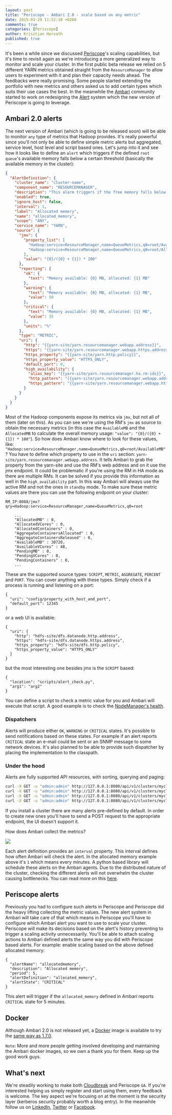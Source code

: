 ```yaml
---
layout: post
title: "Periscope - Ambari 2.0 - scale based on any metric"
date: 2015-03-29 11:52:10 +0200
comments: true
categories: [Periscope]
author: Krisztian Horvath
published: true
---
```


It's been a while since we discussed [Periscope](http://sequenceiq.com/periscope/)'s scaling capabilities, but it's time to revisit again as we're introducing a more generalized way to monitor and scale your cluster. In the first public beta release we relied on 5 different YARN metrics obtained straight from the `ResourceManager` to allow users to experiment with it and plan their capacity needs ahead. The feedbacks were really promising. Some people started extending the portfolio with new metrics and others asked us to add certain types which suits their use cases the best. In the meanwhile the [Ambari](https://ambari.apache.org) community started to work on redesigning the [Alert](https://issues.apache.org/jira/browse/AMBARI-6354) system which the new version of Periscope is going to leverage.

## Ambari 2.0 alerts

The next version of Ambari (which is going to be released soon) will be able to monitor `any` type of metrics that Hadoop provides. It's really powerful since you'll not only be able to define simple metric alerts but aggregated, service level, host level and script based ones. Let's jump into it and see how it looks like to define an `alert` which triggers if the defined `root queue`'s available memory falls below a certain threshold (basically the available memory in the cluster):
```json
{
  "AlertDefinition": {
    "cluster_name": "cluster-name",
    "component_name": "RESOURCEMANAGER",
    "description": "This alarm triggers if the free memory falls below a certain threshold. The threshold values are in percent.",
    "enabled": true,
    "ignore_host": false,
    "interval": 1,
    "label": "Allocated memory",
    "name": "allocated_memory",
    "scope": "ANY",
    "service_name": "YARN",
    "source": {
      "jmx": {
        "property_list": [
          "Hadoop:service=ResourceManager,name=QueueMetrics,q0=root/AvailableMB",
          "Hadoop:service=ResourceManager,name=QueueMetrics,q0=root/AllocatedMB"
        ],
        "value": "{0}/({0} + {1}) * 100"
      },
      "reporting": {
        "ok": {
          "text": "Memory available: {0} MB, allocated: {1} MB"
        },
        "warning": {
          "text": "Memory available: {0} MB, allocated: {1} MB",
          "value": 50
        },
        "critical": {
          "text": "Memory available: {0} MB, allocated: {1} MB",
          "value": 35
        },
        "units": "%"
      },
      "type": "METRIC",
      "uri": {
        "http": "{{yarn-site/yarn.resourcemanager.webapp.address}}",
        "https": "{{yarn-site/yarn.resourcemanager.webapp.https.address}}",
        "https_property": "{{yarn-site/yarn.http.policy}}",
        "https_property_value": "HTTPS_ONLY",
        "default_port": 0,
        "high_availability": {
          "alias_key": "{{yarn-site/yarn.resourcemanager.ha.rm-ids}}",
          "http_pattern": "{{yarn-site/yarn.resourcemanager.webapp.address.{{alias}}}}",
          "https_pattern": "{{yarn-site/yarn.resourcemanager.webapp.https.address.{{alias}}}}"
        }
      }
    }
  }
}
```
<!--more-->

Most of the Hadoop components expose its metrics via `jmx`, but not all of them (later on this). As you can see we're using the RM's `jmx` as source to obtain the necessary metrics (in this case the `AvailableMB` and the `AllocatedMB` to calculate the overall memory usage: `"value": "{0}/({0} + {1}) * 100"`). So how does Ambari know where to look for these values, like: `"Hadoop:service=ResourceManager,name=QueueMetrics,q0=root/AvailableMB"`? You have to define which property to use in the `uri` section: `yarn-site/yarn.resourcemanager.webapp.address`. It tells Ambari to grab the property from the yarn-site and use the RM's web address and on it use the jmx endpoint. It could be problematic if you're using the RM in HA mode as there are multiple RMs. It can be solved if you provide this information as well in the `high_availability` part. In this way Ambari will always use the active RM and not the ones in `standby` mode. To make sure these metric values are there you can use the following endpoint on your cluster: 
```
RM_IP:8088/jmx?qry=Hadoop:service=ResourceManager,name=QueueMetrics,q0=root
```
```
    ...
    "AllocatedMB" : 0,
    "AllocatedVCores" : 0,
    "AllocatedContainers" : 0,
    "AggregateContainersAllocated" : 0,
    "AggregateContainersReleased" : 0,
    "AvailableMB" : 30720,
    "AvailableVCores" : 48,
    "PendingMB" : 0,
    "PendingVCores" : 0,
    "PendingContainers" : 0,
    ...
```
These are the supported source types: `SCRIPT`, `METRIC`, `AGGREGATE`, `PERCENT` and `PORT`. You can cover anything with these types. Simply check if a process is running and listening on a port:
```
{
  "uri": "config/property_with_host_and_port",
  "default_port": 12345
}
```
or a web UI is available:
```
{
  "uri": {
    "http": "hdfs-site/dfs.datanode.http.address",
    "https": "hdfs-site/dfs.datanode.https.address",
    "https_property": "hdfs-site/dfs.http.policy",
    "https_property_value": "HTTPS_ONLY"
  }
}
```
but the most interesting one besides jmx is the `SCRIPT` based:
```
{
  "location": "scripts/alert_check.py",
  "arg1": "arg2"
}
```
You can define a script to check a metric value for you and Ambari will execute that script. A good example is to check the [NodeManager's health](https://github.com/apache/ambari/blob/trunk/ambari-server/src/main/resources/common-services/YARN/2.1.0.2.0/package/alerts/alert_nodemanager_health.py).

### Dispatchers

Alerts will produce either `OK`, `WARNING` or `CRITICAL` states. It's possible to send notifications based on these states. For example if an alert reports `CRITICAL` state an e-mail could be sent or an SNMP message to some network devices. It's also planned to be able to provide such dispatcher by placing the implementation to the classpath.

### Under the hood

Alerts are fully supported API resources, with sorting, querying and paging:
```bash
curl -X GET -u "admin:admin" http://127.0.0.1:8080/api/v1/clusters/mycluster/alert_definitions
curl -X GET -u "admin:admin" http://127.0.0.1:8080/api/v1/clusters/mycluster/alert_history
curl -X GET -u "admin:admin" http://127.0.0.1:8080/api/v1/clusters/mycluster/alerts
curl -X GET -u "admin:admin" http://127.0.0.1:8080/api/v1/clusters/mycluster/alert_groups
```
If you install a cluster there are many alerts pre-defined by default. In order to create new ones you'll have to send a POST request to the appropriate endpoint, the UI doesn't support it.

How does Ambari collect the metrics?

![](https://raw.githubusercontent.com/sequenceiq/sequenceiq-samples/master/images/ambari_alrts.png)

Each alert definition provides an `interval` property. This interval defines how often Ambari will check the alert. In the allocated memory example above it's `1` which means every minutes. A python based library will schedule these alerts on the Ambari agents. Due to the distributed nature of the cluster, checking the different alerts will not overwhelm the cluster causing bottlenecks. You can read more on this [here](https://issues.apache.org/jira/secure/attachment/12677952/AlertTechDesignPublic.pdf).

## Periscope alerts

Previously you had to configure such alerts in Periscope and Periscope did the heavy lifting collecting the metric values. The new alert system in Ambari will take care of that which means in Periscope you'll have to configure which Ambari alert you want to use to scale your cluster. Periscope will make its decisions based on the alert's history preventing to trigger a scaling activity unnecessarily. You'll be able to attach scaling actions to Ambari defined alerts the same way you did with Periscope based alerts. For example: enable scaling based on the above defined allocated memory:
```
{
  "alertName": "allocatedmemory",
  "description": "Allocated memory",
  "period": 5,
  "alertDefinition": "allocated_memory",
  "alertState": "CRITICAL"
}
```
This alert will trigger if the `allocated_memory` defined in Ambari reports `CRITICAL` state for 5 minutes.

## Docker

Although Ambari 2.0 is not released yet, a [Docker](https://github.com/sequenceiq/docker-ambari/tree/2.0.0) image is available to try the [same way as 1.7.0](http://blog.sequenceiq.com/blog/2014/12/04/multinode-ambari-1-7-0/).

`Note`: More and more people getting involved developing and maintaining the Ambari docker images, so we own a thank you for them. Keep up the good work guys.

## What's next

We're steadily working to make both [Cloudbreak](http://blog.sequenceiq.com/blog/2014/12/23/cloudbreak-on-hdp-2-dot-2/) and Periscope `GA`. If you're interested helping us simply register and start using them, every feedback is welcome. The key aspect we're focusing on at the moment is the security layer (kerberos security probably worth a blog entry). In the meanwhile follow us on [LinkedIn](https://www.linkedin.com/company/sequenceiq/), [Twitter](https://twitter.com/sequenceiq) or [Facebook](https://www.facebook).


